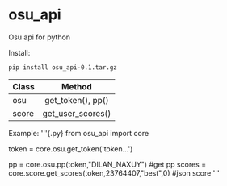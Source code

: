 osu_api
===========

Osu api for python

Install:

    pip install osu_api-0.1.tar.gz
    

| Class | Method | 
|----------------|:---------:|
| osu | get_token(), pp() | 
| score | get_user_scores() | 

Example:
'''{.py}
from osu_api import core

token = core.osu.get_token('token...')

pp = core.osu.pp(token,"DILAN_NAXUY") #get pp
scores = core.score.get_scores(token,23764407,"best",0) #json score
'''
 



    
